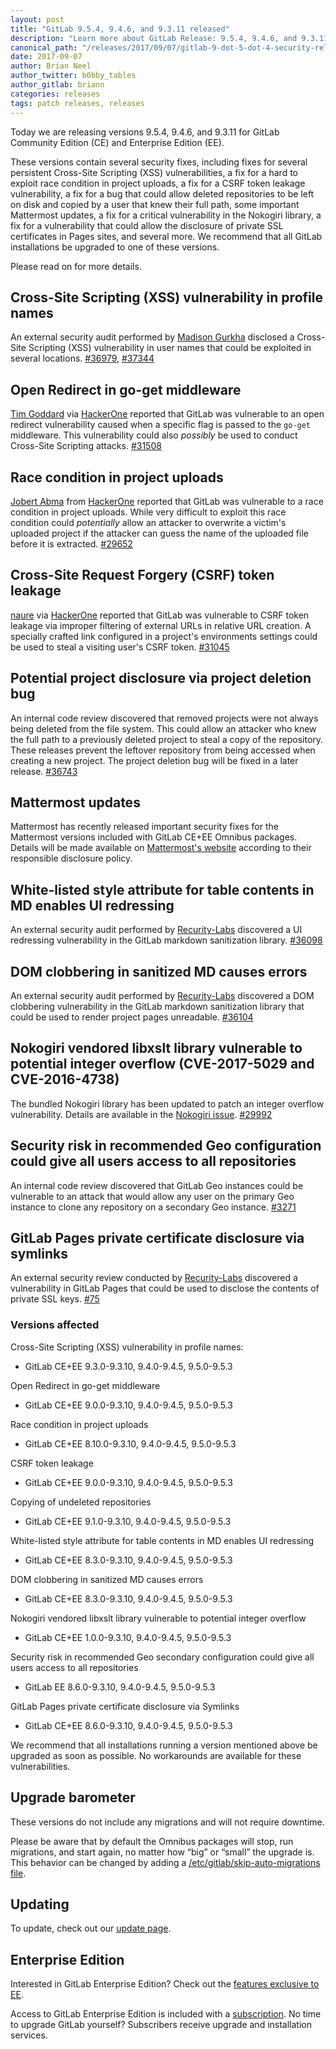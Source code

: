 ```yaml
---
layout: post
title: "GitLab 9.5.4, 9.4.6, and 9.3.11 released"
description: "Learn more about GitLab Release: 9.5.4, 9.4.6, and 9.3.11 for GitLab Community Edition (CE) and Enterprise Edition (EE)"
canonical_path: "/releases/2017/09/07/gitlab-9-dot-5-dot-4-security-release/"
date: 2017-09-07
author: Brian Neel
author_twitter: b0bby_tables
author_gitlab: briann
categories: releases
tags: patch releases, releases
---
```


Today we are releasing versions 9.5.4, 9.4.6, and 9.3.11 for GitLab
Community Edition (CE) and Enterprise Edition (EE).

These versions contain several security fixes, including fixes for several
persistent Cross-Site Scripting (XSS) vulnerabilities, a fix for a hard to exploit
race condition in project uploads, a fix for a CSRF token leakage vulnerability,
a fix for a bug that could allow deleted repositories to be left on disk and copied
by a user that knew their full path, some important Mattermost updates, a fix for
a critical vulnerability in the Nokogiri library, a fix for a vulnerability that
could allow the disclosure of private SSL certificates in Pages sites, and several
more. We recommend that all GitLab installations be upgraded to one of these
versions.

Please read on for more details.

<!-- more -->

## Cross-Site Scripting (XSS) vulnerability in profile names

An external security audit performed by [Madison Gurkha] disclosed a Cross-Site
Scripting (XSS) vulnerability in user names that could be exploited in several
locations. [#36979], [#37344]

[#36979]: https://gitlab.com/gitlab-org/gitlab-ce/issues/36979
[#37344]: https://gitlab.com/gitlab-org/gitlab-ce/issues/37344
[Madison Gurkha]: https://www.madison-gurkha.com/

## Open Redirect in go-get middleware

[Tim Goddard] via [HackerOne] reported that GitLab was vulnerable to an open redirect
vulnerability caused when a specific flag is passed to the `go-get` middleware.
This vulnerability could also _possibly_ be used to conduct Cross-Site Scripting
attacks. [#31508]

[#31508]: https://gitlab.com/gitlab-org/gitlab-ce/issues/31508
[HackerOne]: https://www.hackerone.com/
[Tim Goddard]: https://www.insomniasec.com/

## Race condition in project uploads

[Jobert Abma] from [HackerOne] reported that GitLab was vulnerable to a race
condition in project uploads. While very difficult to exploit this race condition
could _potentially_ allow an attacker to overwrite a victim's uploaded project
if the attacker can guess the name of the uploaded file before it is extracted. [#29652]

[#29652]: https://gitlab.com/gitlab-org/gitlab-ce/issues/29652
[Jobert Abma]: https://twitter.com/jobertabma

## Cross-Site Request Forgery (CSRF) token leakage

[naure] via [HackerOne] reported that GitLab was vulnerable to CSRF token leakage
via improper filtering of external URLs in relative URL creation. A specially
crafted link configured in a project's environments settings could be used
to steal a visiting user's CSRF token. [#31045]

[#31045]: https://gitlab.com/gitlab-org/gitlab-ce/issues/31045
[naure]: https://twitter.com/aurelcode

## Potential project disclosure via project deletion bug

An internal code review discovered that removed projects were not always being
deleted from the file system. This could allow an attacker who knew the full
path to a previously deleted project to steal a copy of the repository. These
releases prevent the leftover repository from being accessed when creating a new
project. The project deletion bug will be fixed in a later release. [#36743]

[#36743]: https://gitlab.com/gitlab-org/gitlab-ce/issues/36743

## Mattermost updates

Mattermost has recently released important security fixes for the Mattermost
versions included with GitLab CE+EE Omnibus packages. Details will be made
available on [Mattermost's website](https://about.mattermost.com/security-updates/) according to their
responsible disclosure policy.

## White-listed style attribute for table contents in MD enables UI redressing

An external security audit performed by [Recurity-Labs] discovered a UI redressing
vulnerability in the GitLab markdown sanitization library. [#36098]

[#36098]: https://gitlab.com/gitlab-org/gitlab-ce/issues/36098
[Recurity-Labs]: http://www.recurity-labs.com/

## DOM clobbering in sanitized MD causes errors

An external security audit performed by [Recurity-Labs] discovered a DOM clobbering
vulnerability in the GitLab markdown sanitization library that could be used
to render project pages unreadable. [#36104]

[#36104]: https://gitlab.com/gitlab-org/gitlab-ce/issues/36104

## Nokogiri vendored libxslt library vulnerable to potential integer overflow (CVE-2017-5029 and CVE-2016-4738)

The bundled Nokogiri library has been updated to patch an integer overflow
vulnerability. Details are available in the [Nokogiri issue]. [#29992]

[#29992]: https://gitlab.com/gitlab-org/gitlab-ce/issues/29992
[Nokogiri issue]: https://github.com/sparklemotion/nokogiri/issues/1634

## Security risk in recommended Geo configuration could give all users access to all repositories

An internal code review discovered that GitLab Geo instances could be vulnerable
to an attack that would allow any user on the primary Geo instance to clone any
repository on a secondary Geo instance. [#3271]

[#3271]: https://gitlab.com/gitlab-org/gitlab-ee/issues/3271

## GitLab Pages private certificate disclosure via symlinks

An external security review conducted by [Recurity-Labs] discovered a vulnerability
in GitLab Pages that could be used to disclose the contents of private SSL keys. [#75]

[#75]: https://gitlab.com/gitlab-org/gitlab-pages/issues/75

### Versions affected

Cross-Site Scripting (XSS) vulnerability in profile names:
- GitLab CE+EE 9.3.0-9.3.10, 9.4.0-9.4.5, 9.5.0-9.5.3

Open Redirect in go-get middleware
- GitLab CE+EE 9.0.0-9.3.10, 9.4.0-9.4.5, 9.5.0-9.5.3

Race condition in project uploads
- GitLab CE+EE 8.10.0-9.3.10, 9.4.0-9.4.5, 9.5.0-9.5.3

CSRF token leakage
- GitLab CE+EE 9.0.0-9.3.10, 9.4.0-9.4.5, 9.5.0-9.5.3

Copying of undeleted repositories
- GitLab CE+EE 9.1.0-9.3.10, 9.4.0-9.4.5, 9.5.0-9.5.3

White-listed style attribute for table contents in MD enables UI redressing
- GitLab CE+EE 8.3.0-9.3.10, 9.4.0-9.4.5, 9.5.0-9.5.3

DOM clobbering in sanitized MD causes errors
- GitLab CE+EE 8.3.0-9.3.10, 9.4.0-9.4.5, 9.5.0-9.5.3

Nokogiri vendored libxslt library vulnerable to potential integer overflow
- GitLab CE+EE 1.0.0-9.3.10, 9.4.0-9.4.5, 9.5.0-9.5.3

Security risk in recommended Geo secondary configuration could give all users access to all repositories
- GitLab EE 8.6.0-9.3.10, 9.4.0-9.4.5, 9.5.0-9.5.3

GitLab Pages private certificate disclosure via Symlinks
- GitLab CE+EE 8.6.0-9.3.10, 9.4.0-9.4.5, 9.5.0-9.5.3

We recommend that all installations running a version mentioned above be
upgraded as soon as possible. No workarounds are available for these
vulnerabilities.

## Upgrade barometer

These versions do not include any migrations and will not require downtime.

Please be aware that by default the Omnibus packages will stop, run migrations,
and start again, no matter how “big” or “small” the upgrade is. This behavior
can be changed by adding a [/etc/gitlab/skip-auto-migrations file](http://doc.gitlab.com/omnibus/update/README.html).

## Updating

To update, check out our [update page](/update/).

## Enterprise Edition

Interested in GitLab Enterprise Edition? Check out the [features exclusive to
EE](/features/#enterprise).

Access to GitLab Enterprise Edition is included with a
[subscription](/pricing/). No time to upgrade GitLab
yourself? Subscribers receive upgrade and installation services.
